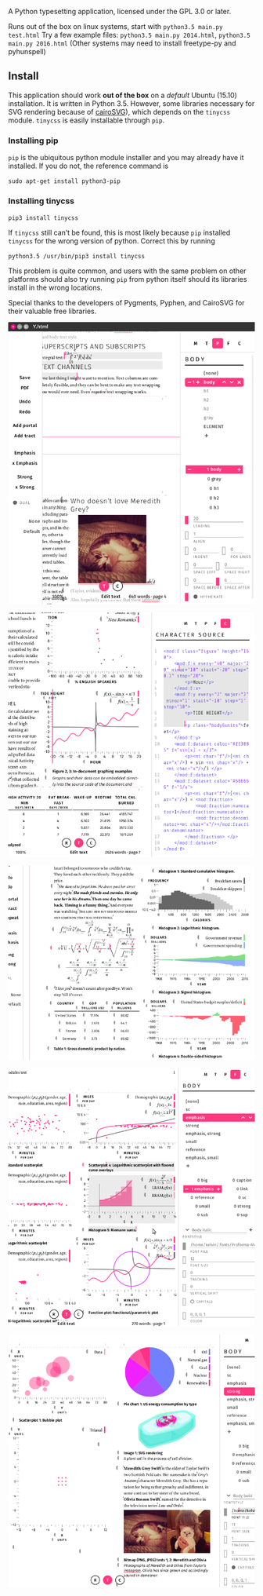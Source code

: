 A Python typesetting application, licensed under the GPL 3.0 or later.

Runs out of the box on linux systems, start with ``python3.5 main.py test.html``
Try a few example files: ``python3.5 main.py 2014.html``, ``python3.5 main.py 2016.html``
(Other systems may need to install freetype-py and pyhunspell)

Install 
------------
This application should work **out of the box** on a *default* Ubuntu (15.10) installation. It is written in Python 3.5.
However, some libraries necessary for SVG rendering because of [cairoSVG](https://github.com/Kozea/CairoSVG)), which depends on the `tinycss` module.
`tinycss` is easily installable through `pip`. 

### Installing pip
`pip` is the ubiquitous python module installer and you may already have it installed. If you do not, the reference command is
````
sudo apt-get install python3-pip
````

### Installing tinycss
````
pip3 install tinycss
````
If `tinycss` still can’t be found, this is most likely because `pip` installed `tinycss` for the wrong version of python. Correct this by running
````
python3.5 /usr/bin/pip3 install tinycss
````
This problem is quite common, and users with the same problem on other platforms should also try running `pip` from python itself should its libraries install in the wrong locations.

Special thanks to the developers of Pygments, Pyphen, and CairoSVG for their valuable free libraries.

![Screenshot](screenshot.png?raw=true "Text")

![Screenshot](screenshot2.png?raw=true "Graphing")

![Screenshot](screenshot3.png?raw=true "Example typesetting")

![Screenshot](screenshot4.png?raw=true "Example typesetting")

![Screenshot](screenshot5.png?raw=true "Example typesetting")

